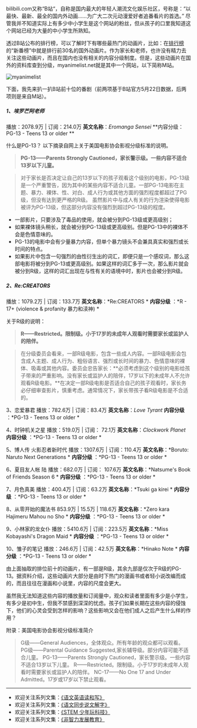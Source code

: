 bilibili.com又称“B站“，自称是国内最大的年轻人潮流文化娱乐社区，号称是：“以最快、最新、最全的国内外动画……为广大二次元动漫爱好者追番看片的首选。” 尽管我并不知道实际上有多少中小学生是这个网站的粉丝，但从孩子的口里我知道这个网站已经为大量的中小学生所熟知。

透过B站公布的排行榜，可以了解时下有哪些最热门的动画片，比如：在[排行榜](https://www.bilibili.com/ranking)的“新番榜”中就是排行前30名的国外动画片。作为家长和老师，也许没有精力去关注这些动画片，而且在国内也没有相关的内容分级制度。但是，这些动画片在国外的资料库查到分级，myanimelist.net就是其中一个网站，以下简称M站。

![myanimelist](http://upload-images.jianshu.io/upload_images/275449-51ffddc82077085c.png?imageMogr2/auto-orient/strip%7CimageView2/2/w/1240)

下面，我先来扒一扒B站前十位的番剧（前两项基于B站官方5月22日数据，后两项则是来自M站）。

##### 1、埃罗芒阿老师 
播放：2078.9万 | 订阅：214.0万 
**英文名称**：*Eromanga Sensei*
**内容分级：PG-13 - Teens 13 or older **

什么是PG-13？ 以下摘录自网上关于美国电影协会影视分级标准的说明。

> **PG-13——Parents Strongly Cautioned，家长警示级。一些内容不适合13岁以下儿童。**

>对于家长是否决定让自己的13岁以下的孩子观看这个级别的电影，PG-13级是一个严重警告，因为其中的某些内容不适合儿童。一部PG-13电影在主题、暴力、裸体、性、对白、成人行为或其他方面的强烈程度都超过了PG级，但没有达到更严格的R级。
虽然影片中与成人有关的行为渲染使得电影被评为PG-13级，但这部分内容没有强烈到超过PG-13级的程度。
- 一部影片，只要涉及了毒品的使用，就会被分到PG-13级或更高级别；
- 如果裸体镜头稍长，就会被分到PG-13级或更高级别。但是PG-13中的裸体不会是色情意味的。
- PG-13的电影中会有少量暴力内容，但单个暴力镜头不会兼具真实和强烈或长时间的特点。
- 如果影片中包含一句强烈的由性衍生出的词汇，即便只是一个感叹词，那么这部电影将被分到PG-13或更高级别。如果这样的词汇多于一次，那么影片就会被分到R级，这样的词汇出现在与性有关的语境中时，影片也会被分到R级。


##### 2、Re:CREATORS
播放：1079.2万 | 订阅：133.7万 
**英文名称**：*Re:CREATORS *
**内容分级** ：*R - 17+ (violence & profanity 暴力和渎神) *

关于R级的说明：
> **R——Restricted。限制级。小于17岁的未成年人观看时需要家长或监护人的陪伴。**

>在分级委员会看来，一部R级电影，包含一些成人内容。一部R级电影会包含成人主题、成人行为、粗俗语言、强烈或长时间的暴力、色情意味的裸体、吸毒或其他内容。委员会忠告家长：**必须考虑到这个级别的电影给孩子带来的严重影响。没有家长或监护人的陪伴，17岁以下的未成年人不允许观看R级电影。**在决定一部R级电影是否适合自己的孩子观看时，家长务必仔细审查影片，慎重考虑。通常情况下，家长带孩子看R级电影是不合适的。

3、恋爱暴君
播放：782.6万 | 订阅：83.4万 
**英文名称**：*Love Tyrant*
**内容分级** ：*PG-13 - Teens 13 or older  *

4、时钟机关之星
播放：519.0万 |  订阅： 72.1万 
**英文名称**：*Clockwork Planet*
**内容分级** ：*PG-13 - Teens 13 or older *

5、博人传 火影忍者新时代
播放：1307.6万 | 订阅：110.4万 
**英文名称**：*Boruto: Naruto Next Generations *
**内容分级** ：*PG-13 - Teens 13 or older *

6、夏目友人帐 陆
播放：682.0万 | 订阅： 107.6万 
**英文名称**：*Natsume's Book of Friends Season 6 *
**内容分级** ：*PG-13 - Teens 13 or older *

7、月色真美
播放：400.4万 | 订阅：63.2万
**英文名称**：*Tsuki ga kirei *
**内容分级** ：*PG-13 - Teens 13 or older *

8、从零开始的魔法书
853.9万 | 15.5万 | 118.6万 
**英文名称**：*Zero kara Hajimeru Mahou no Sho *
**内容分级** ：*PG-13 - Teens 13 or older *

9、小林家的龙女仆
播放：5410.6万 | 订阅：223.5万
**英文名称**：*Miss Kobayashi's Dragon Maid  *
**内容分级** ：*PG-13 - Teens 13 or older *

10、雏子的笔记
播放：246.6万 |  订阅：42.5万 
**英文名称**：*Hinako Note  *
**内容分级** ：*PG-13 - Teens 13 or older *

由上面抽取的排位前十的动画片，有一部是R级，其余九部是仅次于R级的PG-13。据资料介绍，这些动画片大部分是由时下热门的漫画书或者轻小说改编而成的，而且往往在漫画和小说里，内容的尺度会更大。

虽然我无法知道这些内容的播放量和订阅量中，观众和读者里面有多少是小学生，有多少是初中生，但我不禁感到深深的忧虑。孩子们如果长期在这些内容的侵蚀下，他们的心灵会受到怎样的影响？这些影响又会在他们成人之后产生什么样的作用？ 


附录：美国电影协会影视分级标准简介
>G级——General Audiences，全体观众。所有年龄的观众都可以观看。
>PG级——Parental Guidance Suggested,家长辅导级。部分内容可能不适合儿童。
>PG-13——Parents Strongly Cautioned，家长警示级。一些内容不适合13岁以下儿童。
>R——Restricted。限制级。小于17岁的未成年人观看时需要家长或监护人的陪伴。
>NC-17——No One 17 and Under Admitted。17岁或17岁以下禁止观看。

-------
* 欢迎关注系列文集：[《语文英语读和写》](http://www.jianshu.com/nb/8869173)
* 欢迎关注系列文集：[《语文同步说文解字》](http://www.jianshu.com/notebooks/6718880)
* 欢迎关注系列文集：[《STEM 少年玩科技》](http://www.jianshu.com/nb/10476879)
* 欢迎关注系列文集：[《非智力发展教育》](http://www.jianshu.com/nb/567258)
